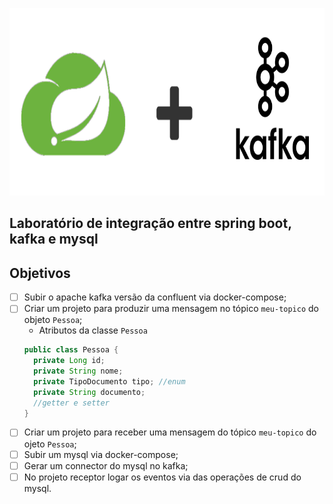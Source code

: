 <p align="center">
  <img height="300" src="./imagem.png">
</p>

## Laboratório de integração entre spring boot, kafka e mysql

## Objetivos
- [ ] Subir o apache kafka versão da confluent via docker-compose;
- [ ] Criar um projeto para produzir uma mensagem no tópico `meu-topico` do objeto `Pessoa`;
  - Atributos da classe `Pessoa`
  ```java
  public class Pessoa {
    private Long id;
    private String nome;
    private TipoDocumento tipo; //enum
    private String documento;
    //getter e setter
  }
  ```
- [ ] Criar um projeto para receber uma mensagem do tópico `meu-topico` do ojeto `Pessoa`;
- [ ] Subir um mysql via docker-compose;
- [ ] Gerar um connector do mysql no kafka;
- [ ] No projeto receptor logar os eventos via das operações de crud do mysql.
